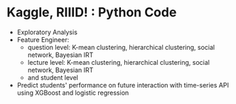 # Kaggle, RIIID! : Python Code 
* Exploratory Analysis
* Feature Engineer: 
    - question level: K-mean clustering, hierarchical clustering, social network, Bayesian IRT
    - lecture level: K-mean clustering, hierarchical clustering, social network, Bayesian IRT
    - and student level
* Predict students' performance on future interaction with time-series API using XGBoost and logistic regression

